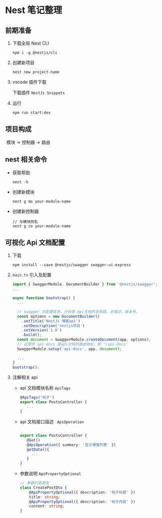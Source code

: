 # Nest 笔记整理

## 前期准备

1. 下载全局 Nest CLI 

   ```
   npm i -g @nestjs/cli
   ```

2.  创建新项目

    ```
    nest new project-name
    ```

3.  vscode 插件下载

    下载插件 `NestJs Snippets` 
  
4. 运行

   ```
   npm run start:dev
   ```

   



## 项目构成

​	模块 -> 控制器 -> 路由



## nest 相关命令

+ 获取帮助

  ```
  nest -h
  ```

+ 创建新模块

  ```
  nest g mo your-module-name
  ```

+ 创建新控制器

  ```
  // 与模块同名
  nest g co your-module-name
  ```

  



## 可视化 Api 文档配置

1. 下载

   ```
   npm install --save @nestjs/swagger swagger-ui-express
   ```

2. `main.ts` 引入及配置

   ```typescript
   import { SwaggerModule, DocumentBuilder } from '@nestjs/swagger';
   ...
   
   async function bootstrap() {
     ...
   
     // swagger 的配置信息，分别是 Api文档的总标题，总描述，版本号。
     const options = new DocumentBuilder()
       .setTitle('NestJs 博客api')
       .setDescription('nestjs项目')
       .setVersion('1.0')
       .build();
     const document = SwaggerModule.createDocument(app, options);
     // 这里的 api-docs 是api文档的路由地址，即 '/api-docs'
     SwaggerModule.setup('api-docs', app, document);
   
     ...
   }
   bootstrap();
   ```

3. 注解相关 api

   - api 文档模块名称 `ApiTags`

     ```typescript
     @ApiTags('帖子')
     export class PostsController {
        ...
     }
     ```

   - api 文档接口描述 ` ApiOperation`

     ```typescript
     
     export class PostsController {
        @Get()
        @ApiOperation({ summary: '显示博客列表' })
        getData(){
          ...
        }
     }
     ```

   - 参数说明 `ApiPropertyOptional` 

     ```typescript
     // 参数约束类型
     class CreatePostDto {
         @ApiPropertyOptional({ description: '帖子标题' })
         title: string;
         @ApiPropertyOptional({ description: '帖子内容' })
         content: string;
     }
     ```

     